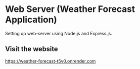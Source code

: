 # Web Server (Weather Forecast Application)

Setting up web-server using Node.js and Express.js.

## Visit the website

https://weather-forecast-t5v0.onrender.com
